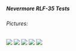 ##### Nevermore RLF-35 Tests

###### Pictures:
![](https://github.com/Ramalama2/Voron-2-Mods/raw/main/Diverse/0ndsk4_Rama/1.jpg)
![](https://github.com/Ramalama2/Voron-2-Mods/raw/main/Diverse/0ndsk4_Rama/2.jpg)
![](https://github.com/Ramalama2/Voron-2-Mods/raw/main/Diverse/0ndsk4_Rama/3.jpg)
![](https://github.com/Ramalama2/Voron-2-Mods/raw/main/Diverse/0ndsk4_Rama/4.jpg)
![](https://github.com/Ramalama2/Voron-2-Mods/raw/main/Diverse/0ndsk4_Rama/5.jpg)